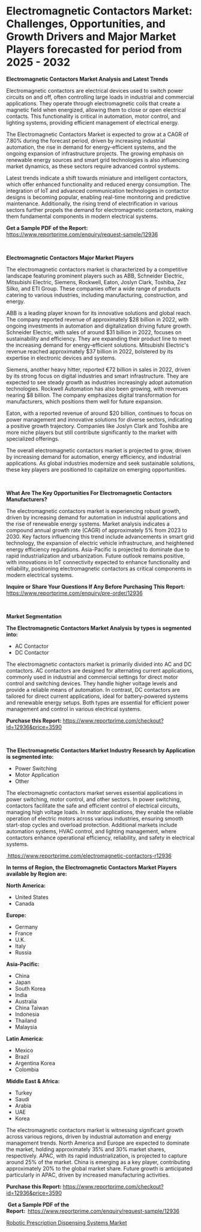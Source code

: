 <p><h1>Electromagnetic Contactors Market: Challenges, Opportunities, and Growth Drivers and Major Market Players forecasted for period from 2025 - 2032</h1></p><p><strong>Electromagnetic Contactors Market Analysis and Latest Trends</strong></p>
<p><p>Electromagnetic contactors are electrical devices used to switch power circuits on and off, often controlling large loads in industrial and commercial applications. They operate through electromagnetic coils that create a magnetic field when energized, allowing them to close or open electrical contacts. This functionality is critical in automation, motor control, and lighting systems, providing efficient management of electrical energy.</p><p>The Electromagnetic Contactors Market is expected to grow at a CAGR of 7.80% during the forecast period, driven by increasing industrial automation, the rise in demand for energy-efficient systems, and the ongoing expansion of infrastructure projects. The growing emphasis on renewable energy sources and smart grid technologies is also influencing market dynamics, as these sectors require advanced control systems. </p><p>Latest trends indicate a shift towards miniature and intelligent contactors, which offer enhanced functionality and reduced energy consumption. The integration of IoT and advanced communication technologies in contactor designs is becoming popular, enabling real-time monitoring and predictive maintenance. Additionally, the rising trend of electrification in various sectors further propels the demand for electromagnetic contactors, making them fundamental components in modern electrical systems.</p></p>
<p><strong>Get a Sample PDF of the Report:&nbsp;</strong> <a href="https://www.reportprime.com/enquiry/request-sample/12936?utm_campaign=3095&utm_medium=2&utm_source=Github&utm_content=ia&utm_term=19032025&utm_id=electromagnetic-contactors">https://www.reportprime.com/enquiry/request-sample/12936</a></p>
<p>&nbsp;</p>
<p><strong>Electromagnetic Contactors Major Market Players</strong></p>
<p><p>The electromagnetic contactors market is characterized by a competitive landscape featuring prominent players such as ABB, Schneider Electric, Mitsubishi Electric, Siemens, Rockwell, Eaton, Joslyn Clark, Toshiba, Zez Silko, and ETI Group. These companies offer a wide range of products catering to various industries, including manufacturing, construction, and energy.</p><p>ABB is a leading player known for its innovative solutions and global reach. The company reported revenue of approximately $28 billion in 2022, with ongoing investments in automation and digitalization driving future growth. Schneider Electric, with sales of around $31 billion in 2022, focuses on sustainability and efficiency. They are expanding their product line to meet the increasing demand for energy-efficient solutions. Mitsubishi Electric's revenue reached approximately $37 billion in 2022, bolstered by its expertise in electronic devices and systems.</p><p>Siemens, another heavy hitter, reported €72 billion in sales in 2022, driven by its strong focus on digital industries and smart infrastructure. They are expected to see steady growth as industries increasingly adopt automation technologies. Rockwell Automation has also been growing, with revenues nearing $8 billion. The company emphasizes digital transformation for manufacturers, which positions them well for future expansion.</p><p>Eaton, with a reported revenue of around $20 billion, continues to focus on power management and innovative solutions for diverse sectors, indicating a positive growth trajectory. Companies like Joslyn Clark and Toshiba are more niche players but still contribute significantly to the market with specialized offerings.</p><p>The overall electromagnetic contactors market is projected to grow, driven by increasing demand for automation, energy efficiency, and industrial applications. As global industries modernize and seek sustainable solutions, these key players are positioned to capitalize on emerging opportunities.</p></p>
<p>&nbsp;</p>
<p><strong>What Are The Key Opportunities For Electromagnetic Contactors Manufacturers?</strong></p>
<p><p>The electromagnetic contactors market is experiencing robust growth, driven by increasing demand for automation in industrial applications and the rise of renewable energy systems. Market analysis indicates a compound annual growth rate (CAGR) of approximately 5% from 2023 to 2030. Key factors influencing this trend include advancements in smart grid technology, the expansion of electric vehicle infrastructure, and heightened energy efficiency regulations. Asia-Pacific is projected to dominate due to rapid industrialization and urbanization. Future outlook remains positive, with innovations in IoT connectivity expected to enhance functionality and reliability, positioning electromagnetic contactors as critical components in modern electrical systems.</p></p>
<p><strong>Inquire or Share Your Questions If Any Before Purchasing This Report:</strong> <a href="https://www.reportprime.com/enquiry/pre-order/12936?utm_campaign=3095&utm_medium=2&utm_source=Github&utm_content=ia&utm_term=19032025&utm_id=electromagnetic-contactors">https://www.reportprime.com/enquiry/pre-order/12936</a></p>
<p>&nbsp;</p>
<p><strong>Market Segmentation</strong></p>
<p><strong>The Electromagnetic Contactors Market Analysis by types is segmented into:</strong></p>
<p><ul><li>AC Contactor</li><li>DC Contactor</li></ul></p>
<p><p>The electromagnetic contactors market is primarily divided into AC and DC contactors. AC contactors are designed for alternating current applications, commonly used in industrial and commercial settings for direct motor control and switching devices. They handle higher voltage levels and provide a reliable means of automation. In contrast, DC contactors are tailored for direct current applications, ideal for battery-powered systems and renewable energy setups. Both types are essential for efficient power management and control in various electrical systems.</p></p>
<p><strong>Purchase this Report:&nbsp;</strong><a href="https://www.reportprime.com/checkout?id=12936&price=3590&utm_campaign=3095&utm_medium=2&utm_source=Github&utm_content=ia&utm_term=19032025&utm_id=electromagnetic-contactors">https://www.reportprime.com/checkout?id=12936&price=3590</a></p>
<p>&nbsp;</p>
<p><strong>The Electromagnetic Contactors Market Industry Research by Application is segmented into:</strong></p>
<p><ul><li>Power Switching</li><li>Motor Application</li><li>Other</li></ul></p>
<p><p>The electromagnetic contactors market serves essential applications in power switching, motor control, and other sectors. In power switching, contactors facilitate the safe and efficient control of electrical circuits, managing high voltage loads. In motor applications, they enable the reliable operation of electric motors across various industries, ensuring smooth start-stop cycles and overload protection. Additional markets include automation systems, HVAC control, and lighting management, where contactors enhance operational efficiency, reliability, and safety in electrical systems.</p></p>
<p><a href="https://www.reportprime.com/electromagnetic-contactors-r12936?utm_campaign=3095&utm_medium=2&utm_source=Github&utm_content=ia&utm_term=19032025&utm_id=electromagnetic-contactors">&nbsp;https://www.reportprime.com/electromagnetic-contactors-r12936</a></p>
<p><strong>In terms of Region, the Electromagnetic Contactors Market Players available by Region are:</strong></p>
<p>
    <p> <strong> North America: </strong>
        <ul>
            <li>United States</li>
            <li>Canada</li>
        </ul>
        </p> 
    <p> <strong> Europe: </strong>
        <ul>
            <li>Germany</li>
            <li>France</li>
            <li>U.K.</li>
            <li>Italy</li>
            <li>Russia</li>
        </ul>
        </p> 
    <p> <strong> Asia-Pacific: </strong>
        <ul>
            <li>China</li>
            <li>Japan</li>
            <li>South Korea</li>
            <li>India</li>
            <li>Australia</li>
            <li>China Taiwan</li>
            <li>Indonesia</li>
            <li>Thailand</li>
            <li>Malaysia</li>
        </ul>
        </p> 
    <p> <strong> Latin America: </strong>
        <ul>
            <li>Mexico</li>
            <li>Brazil</li>
            <li>Argentina Korea</li>
            <li>Colombia</li>
        </ul>
        </p> 
    <p> <strong> Middle East & Africa: </strong>
        <ul>
            <li>Turkey</li>
            <li>Saudi</li>
            <li>Arabia</li>
            <li>UAE</li>
            <li>Korea</li>
        </ul>
    </p>
    </p>
<p><p>The electromagnetic contactors market is witnessing significant growth across various regions, driven by industrial automation and energy management trends. North America and Europe are expected to dominate the market, holding approximately 35% and 30% market shares, respectively. APAC, with its rapid industrialization, is projected to capture around 25% of the market. China is emerging as a key player, contributing approximately 20% to the global market share. Future growth is anticipated particularly in APAC, driven by increased manufacturing activities.</p></p>
<p><strong>Purchase this Report: </strong><a href="https://www.reportprime.com/checkout?id=12936&price=3590&utm_campaign=3095&utm_medium=2&utm_source=Github&utm_content=ia&utm_term=19032025&utm_id=electromagnetic-contactors">https://www.reportprime.com/checkout?id=12936&price=3590</a></p>
<p>&nbsp;<strong>Get a Sample PDF of the Report:&nbsp;&nbsp;</strong><a href="https://www.reportprime.com/enquiry/request-sample/12936?utm_campaign=3095&utm_medium=2&utm_source=Github&utm_content=ia&utm_term=19032025&utm_id=electromagnetic-contactors">https://www.reportprime.com/enquiry/request-sample/12936</a></p>
<p><strong></strong></p>
<p><p><a href="https://github.com/suleimannichelle7/Market-Research-Report-List-1/blob/main/robotic-prescription-dispensing-systems-market.md?utm_campaign=3095&utm_medium=2&utm_source=Github&utm_content=ia&utm_term=19032025&utm_id=electromagnetic-contactors">Robotic Prescription Dispensing Systems Market</a></p></p>